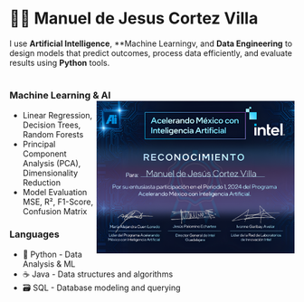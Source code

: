 # 👨‍💻 Manuel de Jesus Cortez Villa

I use **Artificial Intelligence**, **Machine Learningv, and **Data Engineering** to design models that predict outcomes, process data efficiently, and evaluate results using **Python** tools.

#

### **Machine Learning & AI** <img src="intel.png" alt="Skills" width="350" align="right" />

- Linear Regression, Decision Trees, Random Forests
- Principal Component Analysis (PCA), Dimensionality Reduction
- Model Evaluation MSE, R², F1-Score, Confusion Matrix

### Languages
- 🐍 Python - Data Analysis & ML
- ☕ Java - Data structures and algorithms
- 🗃️ SQL - Database modeling and querying
